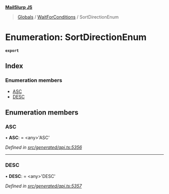 **[MailSlurp JS](../README.md)**

> [Globals](../README.md) / [WaitForConditions](../modules/waitforconditions.md) / SortDirectionEnum

# Enumeration: SortDirectionEnum

**`export`** 

## Index

### Enumeration members

* [ASC](waitforconditions.sortdirectionenum.md#asc)
* [DESC](waitforconditions.sortdirectionenum.md#desc)

## Enumeration members

### ASC

•  **ASC**:  = \<any>'ASC'

*Defined in [src/generated/api.ts:5356](https://github.com/mailslurp/mailslurp-client/blob/5a4fc29/src/generated/api.ts#L5356)*

___

### DESC

•  **DESC**:  = \<any>'DESC'

*Defined in [src/generated/api.ts:5357](https://github.com/mailslurp/mailslurp-client/blob/5a4fc29/src/generated/api.ts#L5357)*
